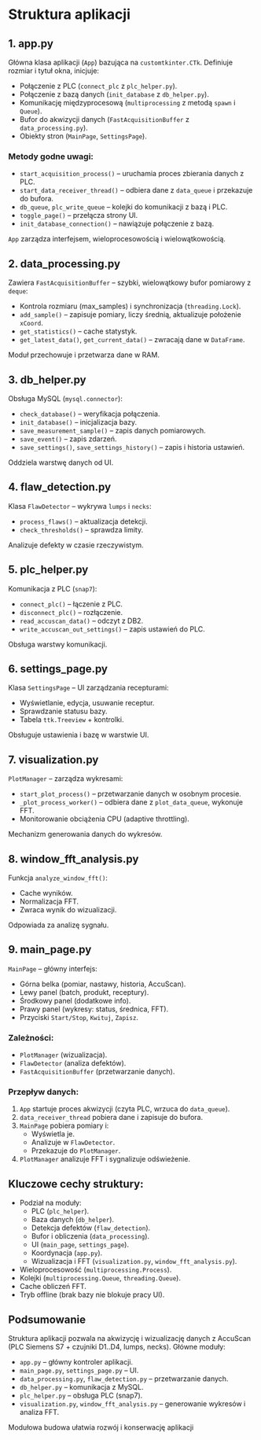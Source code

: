 
# Struktura aplikacji

## 1. app.py
Główna klasa aplikacji (`App`) bazująca na `customtkinter.CTk`. Definiuje rozmiar i tytuł okna, inicjuje:

- Połączenie z PLC (`connect_plc` z `plc_helper.py`).
- Połączenie z bazą danych (`init_database` z `db_helper.py`).
- Komunikację międzyprocesową (`multiprocessing` z metodą `spawn` i `Queue`).
- Bufor do akwizycji danych (`FastAcquisitionBuffer` z `data_processing.py`).
- Obiekty stron (`MainPage`, `SettingsPage`).

### Metody godne uwagi:
- `start_acquisition_process()` – uruchamia proces zbierania danych z PLC.
- `start_data_receiver_thread()` – odbiera dane z `data_queue` i przekazuje do bufora.
- `db_queue`, `plc_write_queue` – kolejki do komunikacji z bazą i PLC.
- `toggle_page()` – przełącza strony UI.
- `init_database_connection()` – nawiązuje połączenie z bazą.

`App` zarządza interfejsem, wieloprocesowością i wielowątkowością.

## 2. data_processing.py
Zawiera `FastAcquisitionBuffer` – szybki, wielowątkowy bufor pomiarowy z `deque`:

- Kontrola rozmiaru (max_samples) i synchronizacja (`threading.Lock`).
- `add_sample()` – zapisuje pomiary, liczy średnią, aktualizuje położenie `xCoord`.
- `get_statistics()` – cache statystyk.
- `get_latest_data()`, `get_current_data()` – zwracają dane w `DataFrame`.

Moduł przechowuje i przetwarza dane w RAM.

## 3. db_helper.py
Obsługa MySQL (`mysql.connector`):

- `check_database()` – weryfikacja połączenia.
- `init_database()` – inicjalizacja bazy.
- `save_measurement_sample()` – zapis danych pomiarowych.
- `save_event()` – zapis zdarzeń.
- `save_settings()`, `save_settings_history()` – zapis i historia ustawień.

Oddziela warstwę danych od UI.

## 4. flaw_detection.py
Klasa `FlawDetector` – wykrywa `lumps` i `necks`:

- `process_flaws()` – aktualizacja detekcji.
- `check_thresholds()` – sprawdza limity.

Analizuje defekty w czasie rzeczywistym.

## 5. plc_helper.py
Komunikacja z PLC (`snap7`):

- `connect_plc()` – łączenie z PLC.
- `disconnect_plc()` – rozłączenie.
- `read_accuscan_data()` – odczyt z DB2.
- `write_accuscan_out_settings()` – zapis ustawień do PLC.

Obsługa warstwy komunikacji.

## 6. settings_page.py
Klasa `SettingsPage` – UI zarządzania recepturami:

- Wyświetlanie, edycja, usuwanie receptur.
- Sprawdzanie statusu bazy.
- Tabela `ttk.Treeview` + kontrolki.

Obsługuje ustawienia i bazę w warstwie UI.

## 7. visualization.py
`PlotManager` – zarządza wykresami:

- `start_plot_process()` – przetwarzanie danych w osobnym procesie.
- `_plot_process_worker()` – odbiera dane z `plot_data_queue`, wykonuje FFT.
- Monitorowanie obciążenia CPU (adaptive throttling).

Mechanizm generowania danych do wykresów.

## 8. window_fft_analysis.py
Funkcja `analyze_window_fft()`:

- Cache wyników.
- Normalizacja FFT.
- Zwraca wynik do wizualizacji.

Odpowiada za analizę sygnału.

## 9. main_page.py
`MainPage` – główny interfejs:

- Górna belka (pomiar, nastawy, historia, AccuScan).
- Lewy panel (batch, produkt, receptury).
- Środkowy panel (dodatkowe info).
- Prawy panel (wykresy: status, średnica, FFT).
- Przyciski `Start/Stop`, `Kwituj`, `Zapisz`.

### Zależności:
- `PlotManager` (wizualizacja).
- `FlawDetector` (analiza defektów).
- `FastAcquisitionBuffer` (przetwarzanie danych).

### Przepływ danych:
1. `App` startuje proces akwizycji (czyta PLC, wrzuca do `data_queue`).
2. `data_receiver_thread` pobiera dane i zapisuje do bufora.
3. `MainPage` pobiera pomiary i:
   - Wyświetla je.
   - Analizuje w `FlawDetector`.
   - Przekazuje do `PlotManager`.
4. `PlotManager` analizuje FFT i sygnalizuje odświeżenie.

## Kluczowe cechy struktury:
- Podział na moduły:
  - PLC (`plc_helper`).
  - Baza danych (`db_helper`).
  - Detekcja defektów (`flaw_detection`).
  - Bufor i obliczenia (`data_processing`).
  - UI (`main_page`, `settings_page`).
  - Koordynacja (`app.py`).
  - Wizualizacja i FFT (`visualization.py`, `window_fft_analysis.py`).
- Wieloprocesowość (`multiprocessing.Process`).
- Kolejki (`multiprocessing.Queue`, `threading.Queue`).
- Cache obliczeń FFT.
- Tryb offline (brak bazy nie blokuje pracy UI).

## Podsumowanie
Struktura aplikacji pozwala na akwizycję i wizualizację danych z AccuScan (PLC Siemens S7 + czujniki D1..D4, lumps, necks). Główne moduły:

- `app.py` – główny kontroler aplikacji.
- `main_page.py`, `settings_page.py` – UI.
- `data_processing.py`, `flaw_detection.py` – przetwarzanie danych.
- `db_helper.py` – komunikacja z MySQL.
- `plc_helper.py` – obsługa PLC (snap7).
- `visualization.py`, `window_fft_analysis.py` – generowanie wykresów i analiza FFT.

Modułowa budowa ułatwia rozwój i konserwację aplikacji